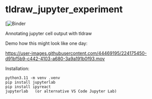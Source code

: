# tldraw_jupyter_experiment

[![Binder](https://mybinder.org/v2/gh/Octoframes/jupyter-tldraw/HEAD?labpath=debugging_notebooks%2Ftldraw_shape2_example.ipynb)

Annotating jupyter cell output with tldraw

Demo how this might look like one day:

https://user-images.githubusercontent.com/44469195/224175450-d91bf5b9-c442-4103-a680-3a9a191b0f93.mov


Installation:
```
python3.11 -m venv .venv
pip install jupyterlab
pip install ipyreact
jupyterlab   (or alternative VS Code Jupyter Lab)
```